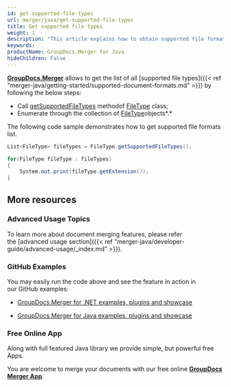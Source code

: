 ```yaml
---
id: get-supported-file-types
url: merger/java/get-supported-file-types
title: Get supported file types
weight: 1
description: "This article explains how to obtain supported file formats list when merge PDF, Word, Excel, PowerPoint documents with GroupDocs.Merger within your Java applications."
keywords: 
productName: GroupDocs.Merger for Java
hideChildren: False
---
```

[**GroupDocs.Merger**](https://products.groupdocs.com/merger/java) allows to get the list of all [supported file types]({{< ref "merger-java/getting-started/supported-document-formats.md" >}}) by following the below steps:

*   Call [getSupportedFileTypes](https://apireference.groupdocs.com/java/merger/com.groupdocs.merger.domain/FileType#getSupportedFileTypes()) methodof [FileType](https://apireference.groupdocs.com/java/merger/com.groupdocs.merger.domain/FileType) class;
*   Enumerate through the collection of [FileType](https://apireference.groupdocs.com/java/merger/com.groupdocs.merger.domain/FileType)objects*.*

The following code sample demonstrates how to get supported file formats list.

```csharp
List<FileType> fileTypes = FileType.getSupportedFileTypes();

for(FileType fileType : fileTypes)
{
    System.out.print(fileType.getExtension());
}
```

## More resources

### Advanced Usage Topics 

To learn more about document merging features, please refer the [advanced usage section]({{< ref "merger-java/developer-guide/advanced-usage/_index.md" >}}).

### GitHub Examples 

You may easily run the code above and see the feature in action in our GitHub examples:

*   [GroupDocs.Merger for .NET examples, plugins and showcase](https://github.com/groupdocs-merger/GroupDocs.Merger-for-.NET)
    
*   [GroupDocs.Merger for Java examples, plugins and showcase](https://github.com/groupdocs-merger/GroupDocs.Merger-for-Java)
    

### Free Online App 

Along with full featured Java library we provide simple, but powerful free Apps.

You are welcome to merge your documents with our free online **[GroupDocs Merger App](https://products.groupdocs.app/merger)**.
